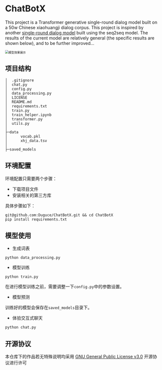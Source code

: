 # ChatBotX

This project is a Transformer generative single-round dialog model built on a 50w Chinese xiaohuangji dialog corpus. This project is inspired by another [single-round dialog model](https://github.com/Schellings/Seq2SeqModel) built using the seq2seq model.
The results of the current model are relatively general (the specific results are shown below), and to be further improved...

<img src="https://zhgyqc.oss-cn-hangzhou.aliyuncs.com/image-20230606190909976.png" alt="模型效果展示" style="zoom:67%;" />

## 项目结构

```shell
│  .gitignore
│  chat.py
│  config.py
│  data_processing.py
│  LICENSE
│  README.md
│  requirements.txt
│  train.py
│  train_helper.ipynb
│  transformer.py
│  utils.py
│
├─data
│      vocab.pkl
│      xhj_data.tsv
│
├─saved_models
```

## 环境配置

环境配置只需要两个步骤：

- 下载项目文件
- 安装相关的第三方库

具体步骤如下：

```
git@github.com:Duguce/ChatBotX.git && cd ChatBotX
pip install requirements.txt
```

## 模型使用

- 生成词表

```
python data_processing.py
```

- 模型训练

```
python train.py
```

在进行模型训练之前，需要调整一下`config.py`中的参数设置。

- 模型预测

训练好的模型会保存在`saved_models`目录下。

- 体验交互式聊天

```
python chat.py
```

## 开源协议

本仓库下的作品若无特殊说明均采用 [GNU General Public License v3.0](https://www.gnu.org/licenses/gpl-3.0.en.html) 开源协议进行许可
